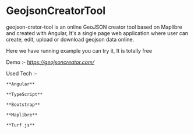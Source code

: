 # GeojsonCreatorTool

geojson-cretor-tool is an online GeoJSON creator tool based on Maplibre and created with Angular, It's a single page web application where user can create, edit, upload or download geojson data online.

Here we have running example you can try it, It is totally free

Demo :-  *https://geojsoncreator.com/*

Used Tech :-

    **Angular**

    **TypeScript**

    **Bootstrap**

    **Maplibre**

    **Turf.js**
